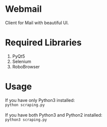 # Webmail

Client for Mail with beautiful UI.

# Required Libraries
1. PyQt5<br />
2. Selenium<br />
3. RoboBrowser<br />

# Usage

If you have only Python3 installed:<br />
`python scraping.py`<br /><br />
If you have both Python3 and Python2 installed:<br />
`python3 scraping.py`
